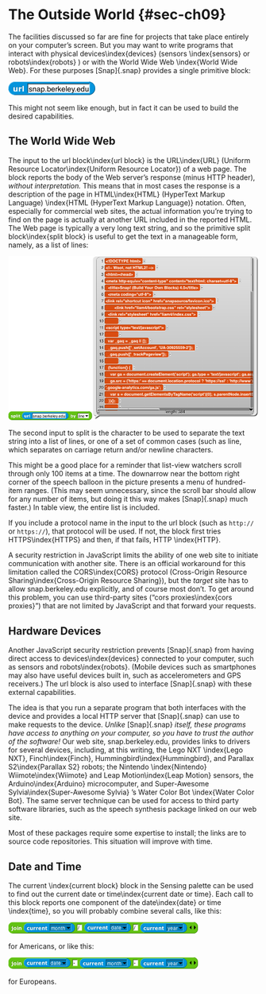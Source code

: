 # The Outside World {#sec-ch09}

The facilities discussed so far are fine for projects that take place
entirely on your computer’s screen. But you may want to write programs
that interact with physical devices\index{devices} (sensors
\index{sensors} or robots\index{robots} ) or with the World Wide Web
\index{World Wide Web}. For these purposes [Snap]{.snap} provides a
<span id="url" class="anchor"></span>single primitive block:

![image148.png](assets/image148.png) <!--  style="width:1.62014in;height:0.25in" / -->

This might not seem like enough, but in fact it can be used to build the
desired capabilities.

## The World Wide Web

The input to the url block\index{url block} is the URL\index{URL} (Uniform
Resource Locator\index{Uniform Resource Locator}) of a web page. The
block reports the body of the Web server’s response (minus HTTP header),
*without interpretation.* This means that in most cases the response is
a description of the page in HTML\index{HTML} (HyperText Markup Language)
\index{HTML (HyperText Markup Language)} notation. Often, especially for
commercial web sites, the actual information you’re trying to find on
the page is actually at another URL included in the reported HTML. The
Web page is typically a very long text string, and so the primitive
split block\index{split block} is useful to get the text in a
manageable form, namely, as a list of lines:

![image871.png](assets/image871.png) <!--  style="width:6.52083in;height:4.27778in" / -->

The second input to split is the character to be used to separate the
text string into a list of lines, or one of a set of common cases (such
as line, which separates on carriage return and/or newline characters.

This might be a good place for a reminder that list-view watchers scroll
through only 100 items at a time. The downarrow near the bottom right
corner of the speech balloon in the picture presents a menu of
hundred-item ranges. (This may seem unnecessary, since the scroll bar
should allow for any number of items, but doing it this way makes
[Snap]{.snap} much faster.) In table view, the entire list is included.

If you include a protocol name in the input to the url block (such as
`http://` or `https://`), that protocol will be used. If not, the block
first tries HTTPS\index{HTTPS} and then, if that fails, HTTP
\index{HTTP}.

A security restriction in JavaScript limits the ability of one web site
to initiate communication with another site. There is an official
workaround for this limitation called the CORS\index{CORS} protocol
(Cross-Origin Resource Sharing\index{Cross-Origin Resource Sharing}),
but the *target* site has to allow snap.berkeley.edu explicitly, and of
course most don’t. To get around this problem, you can use third-party
sites (“cors proxies\index{cors proxies}”) that are not limited by
JavaScript and that forward your requests.

<!-- TODO: Note that you must trust the CORS proxy that you use not to steal your data or modify the responses. -->

## Hardware Devices

Another JavaScript security restriction prevents [Snap]{.snap} from having
direct access to devices\index{devices} connected to your computer,
such as sensors and robots\index{robots}. (Mobile devices such as
smartphones may also have useful devices built in, such as
accelerometers and GPS receivers.) The url block is also used to
interface [Snap]{.snap} with these external capabilities.

The idea is that you run a separate program that both interfaces with
the device and provides a local HTTP server that [Snap]{.snap} can use to make
requests to the device. *Unlike* [Snap]{.snap} *itself, these programs have
access to anything on your computer, so you have to trust the author of
the software!* Our web site, snap.berkeley.edu, provides links to
drivers for several devices, including, at this writing, the Lego NXT
\index{Lego NXT}, Finch\index{Finch}, Hummingbird\index{Hummingbird}, and Parallax S2\index{Parallax S2} robots; the Nintendo
\index{Nintendo} Wiimote\index{Wiimote} and Leap Motion\index{Leap
Motion} sensors, the Arduino\index{Arduino} microcomputer, and
Super-Awesome Sylvia\index{Super-Awesome Sylvia} ’s Water Color Bot
\index{Water Color Bot}. The same server technique can be used for
access to third party software libraries, such as the speech synthesis
package linked on our web site.

Most of these packages require some expertise to install; the links are
to source code repositories. This situation will improve with time.

## Date and Time

The current \index{current block} block in the Sensing palette can be used to find
out the current date or time\index{current date or time}. Each call to
this block reports one component of the date\index{date} or time
\index{time}, so you will probably combine several calls, like this:

![image872.png](assets/image872.png) <!--  style="width:5.30556in;height:0.31944in" alt="Macintosh HD:Users:bh:Desktop:date.png" / -->

for Americans, or like this:

![image873.png](assets/image873.png) <!--  style="width:5.30556in;height:0.31944in" alt="Macintosh HD:Users:bh:Desktop:European-date.png" / -->

for Europeans.
